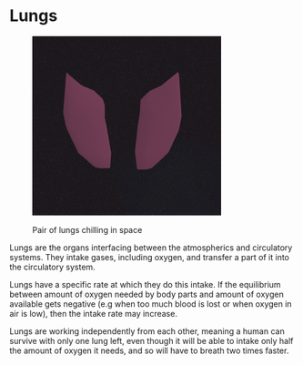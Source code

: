 # Lungs

<figure><img src="../../../../.gitbook/assets/image (26).png" alt=""><figcaption><p>Pair of lungs chilling in space</p></figcaption></figure>

Lungs are the organs interfacing between the atmospherics and circulatory systems. They intake gases, including oxygen, and transfer a part of it into the circulatory system.

Lungs have a specific rate at which they do this intake. If the equilibrium between amount of oxygen needed by body parts and amount of oxygen available gets negative (e.g when too much blood is lost or when oxygen in air is low), then the intake rate may increase.

Lungs are working independently from each other, meaning a human can survive with only one lung left, even though it will be able to intake only half the amount of oxygen it needs, and so will have to breath two times faster.
